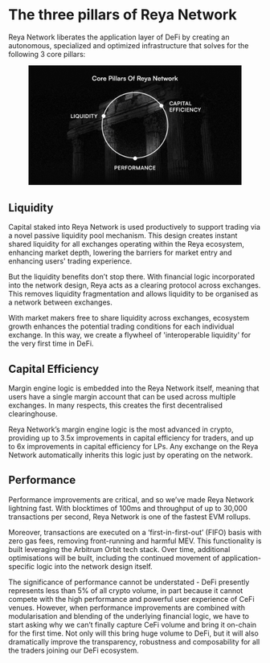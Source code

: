 # The three pillars of Reya Network

Reya Network liberates the application layer of DeFi by creating an autonomous, specialized and optimized infrastructure that solves for the following 3 core pillars:

<figure><img src="../../.gitbook/assets/image (17).png" alt=""><figcaption></figcaption></figure>

## Liquidity

Capital staked into Reya Network is used productively to support trading via a novel passive liquidity pool mechanism. This design creates instant shared liquidity for all exchanges operating within the Reya ecosystem, enhancing market depth, lowering the barriers for market entry and enhancing users' trading experience.

But the liquidity benefits don’t stop there. With financial logic incorporated into the network design, Reya acts as a clearing protocol across exchanges. This removes liquidity fragmentation and allows liquidity to be organised as a network between exchanges. &#x20;

With market makers free to share liquidity across exchanges, ecosystem growth enhances the potential trading conditions for each individual exchange. In this way, we create a flywheel of 'interoperable liquidity' for the very first time in DeFi.

## Capital Efficiency

Margin engine logic is embedded into the Reya Network itself, meaning that users have a single margin account that can be used across multiple exchanges. In many respects, this creates the first decentralised clearinghouse.

Reya Network’s margin engine logic is the most advanced in crypto, providing up to 3.5x improvements in capital efficiency for traders, and up to 6x improvements in capital efficiency for LPs. Any exchange on the Reya Network automatically inherits this logic just by operating on the network.

## Performance

Performance improvements are critical, and so we’ve made Reya Network lightning fast. With blocktimes of 100ms and throughput of up to 30,000 transactions per second, Reya Network is one of the fastest EVM rollups.

Moreover, transactions are executed on a ‘first-in-first-out’ (FIFO) basis with zero gas fees, removing front-running and harmful MEV. This functionality is built leveraging the Arbitrum Orbit tech stack. Over time, additional optimisations will be built, including the continued movement of application-specific logic into the network design itself.

The significance of performance cannot be understated - DeFi presently represents less than 5% of all crypto volume, in part because it cannot compete with the high performance and powerful user experience of CeFi venues. However, when performance improvements are combined with modularisation and blending of the underlying financial logic, we have to start asking why we can’t finally capture CeFi volume and bring it on-chain for the first time. Not only will this bring huge volume to DeFi, but it will also dramatically improve the transparency, robustness and composability for all the traders joining our DeFi ecosystem.

